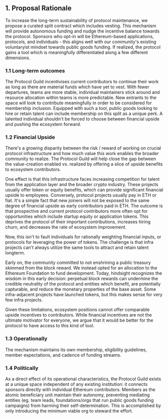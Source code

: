 ## 1. Proposal Rationale

To increase the long-term sustainability of protocol maintenance, we propose a curated split contract which includes vesting. This mechanism will provide autonomous funding and nudge the incentive balance towards the protocol. Sponsors who opt-in will be Ethereum-based applications, protocols, and individuals - this aligns well with our community's existing voluntaryist mindset towards public goods funding. If realized, the protocol gains a tool which is meaningfully differentiated along a few different dimensions.

### 1.1 Long-term outcomes

The Protocol Guild incentivises current contributors to continue their work as long as there are material funds which have yet to vest. With fewer departures, teams are more stable, individual maintainers stick around and resource allocation within teams is more predictable. New entrants to the space will look to contribute meaningfully in order to be considered for membership inclusion. Equipped with such a tool, public goods looking to hire or retain talent can include membership on this split as a unique perk. A talented individual shouldn't be forced to choose between financial upside and pushing the ecosystem forward.

### 1.2 Financial Upside

There's a growing disparity between the risk / reward of working on crucial protocol infrastructure and how much value this work enables the broader community to realize. The Protocol Guild will help close the gap between the value-creation enabled vs. realized by offering a slice of upside benefits to ecosystem contributors.

One effect is that this infrastructure faces increasing competition for talent from the application layer and the broader crypto industry. These projects usually offer token or equity benefits, which can provide significant financial upside to employees. Conversely, protocol projects usually pay in ETH or fiat. It's a simple fact that new joiners will not be exposed to the same degree of financial upside as early contributors paid in ETH. The outcome is that prospective and current protocol contributors more often opt for opportunities which include startup equity or application tokens. This deprives the protocol of their important contributions, increases hiring churn, and decreases the rate of ecosystem improvement.

Now, this isn't to fault individuals for rationally weighting financial inputs, or protocols for leveraging the power of tokens. The challenge is that infra projects can't always utilize the same tools to attract and retain talent longterm. 

Early on, the community committed to not enshrining a public treasury skimmed from the block reward. We instead opted for an allocation to the Ethereum Foundation to fund development. Today, hindsight recognizes the wisdom in this early decision: perpetual block rewards can undermine the credible neutrality of the protocol and entities which benefit, are potentially capturable, and reduce the monetary properties of the base asset. Some infra-adjacent projects have launched tokens, but this makes sense for very few infra projects.

Given these limitations, ecosystem positions cannot offer comparable upside incentives to contributors. While financial incentives are not the ultimate motivator for everyone, we argue that it would be better for the protocol to have access to this kind of tool.

### 1.3 Operationally

The mechanism maintains its own membership, eligibility guidelines, member expectations, and cadence of funding streams.

### 1.4 Politically

As a direct effect of its operational characteristics, the Protocol Guild exists at a unique space independent of any existing institution: it connects sponsors directly with individual Ethereum contributors. Members as the atomic beneficiary unit maintain their autonomy, preventing mediating entities (eg. team leads, foundations/orgs that run public goods funding campaigns) from harming their self-determination. This is accomplished by only introducing the minimum viable org to steward the effort.
